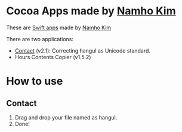 # Cocoa Apps made by [Namho Kim](https://github.com/namhokim)

These are [Swift apps](https://github.com/namhokim/cocoa_app/) made by [Namho Kim](https://github.com/namhokim)

There are two applications:

- [Contact](https://namocom.tistory.com/901) (v2.1): Correcting hangul as Unicode standard.
- Hours Contents Copier (v1.5.2)

# How to use

## Contact

1. Drag and drop your file named as hangul.
2. Done!
